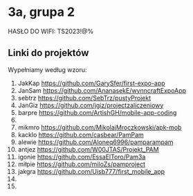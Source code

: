 # 3a, grupa 2

HASŁO DO WIFI: TS2023!@%

## Linki do projektów

Wypełniamy według wzoru:

1. JakKap https://github.com/GarySfer/first-expo-app
2. JanSam https://github.com/AnanasekE/wynncraftExpoApp
3. sebtrz https://github.com/SebTrz/pustyProjekt
4. JanGiz https://github.com/jgiz/projectzaliczeniowy
5. barpre https://github.com/ArtishGH/mobile-app-coding
6.
7. mikmro https://github.com/MikolajMroczkowski/apk-mob
8. kacklo https://github.com/casbear/PamPam 
9. alewie https://github.com/Aloneq6996/pamparampam
10. antjez https://github.com/W00JTAS/Projekt_PAM
11. igonie https://github.com/EssaElToro/Pam3a
12. miłpie https://github.com/miloZs/pamproject
13. jakgra https://github.com/Uisb777/first_mobile_app
14.
15.

